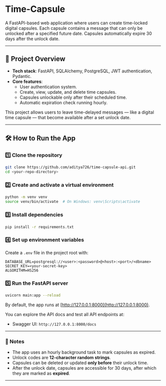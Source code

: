 # Time-Capsule

A FastAPI-based web application where users can create time-locked digital capsules. Each capsule contains a message that can only be unlocked after a specified future date. Capsules automatically expire 30 days after the unlock date.

---

## 🚀 Project Overview

- **Tech stack**: FastAPI, SQLAlchemy, PostgreSQL, JWT authentication, Pydantic.
- **Core features**:
  - User authentication system.
  - Create, view, update, and delete time capsules.
  - Capsules unlockable only after their scheduled time.
  - Automatic expiration check running hourly.
  
This project allows users to leave time-delayed messages — like a digital time capsule — that become available after a set unlock date.

---

## 🛠 How to Run the App

### 1️⃣ Clone the repository
```bash
git clone https://github.com/aditya726/time-capsule-api.git
cd <your-repo-directory>
```

### 2️⃣ Create and activate a virtual environment
```bash
python -m venv venv
source venv/bin/activate  # On Windows: venv\Scripts\activate
```

### 3️⃣ Install dependencies
```bash
pip install -r requirements.txt
```

### 4️⃣ Set up environment variables
Create a `.env` file in the project root with:
```
DATABASE_URL=postgresql://<user>:<password>@<host>:<port>/<dbname>
SECRET_KEY=<your-secret-key>
ALGORITHM=HS256
```

### 5️⃣ Run the FastAPI server
```bash
uvicorn main:app --reload
```

By default, the app runs at [http://127.0.0.1:8000](http://127.0.0.1:8000).

You can explore the API docs and test all API endpoints at:
- Swagger UI: `http://127.0.0.1:8000/docs`
---


### 📌 Notes

- The app uses an hourly background task to mark capsules as expired.
- Unlock codes are **12-character random strings**.
- Capsules can be deleted or updated **only before** their unlock time.
- After the unlock date, capsules are accessible for 30 days, after which they are marked as **expired**.

---

